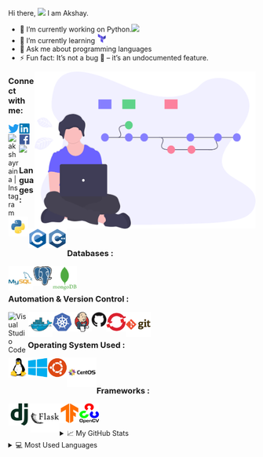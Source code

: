   Hi there, <img src="https://media.giphy.com/media/hvRJCLFzcasrR4ia7z/giphy.gif" width="15px"> I am Akshay.


- 🔭 I’m currently working on Python.<img src="https://media.giphy.com/media/WUlplcMpOCEmTGBtBW/giphy.gif" width="30"> 
- 🌱 I’m currently learning <img alt="Terraform" width="20px" src="https://github.com/devicons/devicon/blob/master/icons/terraform/terraform-original.svg" />
- 💬 Ask me about programming languages
- ⚡ Fun fact: It’s not a bug 🐞 – it’s an undocumented feature.

<img align="right" alt="GIF" src="https://github.com/akshayraina999/akshayraina999/blob/master/undraw_version_control_9bpv.svg?raw=true" width="450" height="320" />

### Connect with me:

[<img align="left" alt="rainaakki | Twitter" width="22px" src="https://github.com/devicons/devicon/blob/master/icons/twitter/twitter-original.svg" />](https://twitter.com/rainaakki)
[<img align="left" alt="akshayraina | LinkedIn" width="22px" src="https://github.com/devicons/devicon/blob/master/icons/linkedin/linkedin-original.svg" />](https://www.linkedin.com/in/akshayraina393/)
[<img align="left" alt="akshayraina | Instagram" width="22px" src="https://raw.githubusercontent.com/Raymo111/Raymo111/master/socials/instagram.svg" />](https://www.instagram.com/akshay_raina_/)
[<img align="left" alt="akshayraina | Facebook" width="22px" src="https://github.com/devicons/devicon/blob/master/icons/facebook/facebook-original.svg" />](https://www.facebook.com/akshay.raina.96)
![](https://visitor-badge.glitch.me/badge?page_id=akshayraina999.akshayraina999)
<br />

### Languages :

<img align="left" alt="Python" width="40px" src="https://raw.githubusercontent.com/github/explore/78df643247d429f6cc873026c0622819ad797942/topics/python/python.png" />
<img align="left" alt="C" width="40px" src="https://github.com/devicons/devicon/blob/master/icons/c/c-original.svg" />
<img align="left" alt="C++" width="40px" src="https://raw.githubusercontent.com/github/explore/78df643247d429f6cc873026c0622819ad797942/topics/cpp/cpp.png" />
<!-- <img align="left" alt="Java" width="40px" src="https://github.com/devicons/devicon/blob/master/icons/java/java-original-wordmark.svg" /> -->
<!-- <img align="left" alt="HTML5" width="40px" src="https://raw.githubusercontent.com/github/explore/80688e429a7d4ef2fca1e82350fe8e3517d3494d/topics/html/html.png" /> -->
<!-- <img align="left" alt="CSS3" width="40px" src="https://raw.githubusercontent.com/github/explore/80688e429a7d4ef2fca1e82350fe8e3517d3494d/topics/css/css.png" /> -->
<br /></br >

### Databases :

<img align="left" alt="MySQL" width="50px" src="https://github.com/devicons/devicon/blob/master/icons/mysql/mysql-original-wordmark.svg" />
<img align="left" alt="PostgreSQL" width="40px" src="https://github.com/devicons/devicon/blob/master/icons/postgresql/postgresql-original.svg" />
<img align="left" alt="MongoDB" width="50px" src="https://github.com/devicons/devicon/blob/master/icons/mongodb/mongodb-plain-wordmark.svg" />
<br /><br />

### Automation & Version Control :

<img align="left" alt="Visual Studio Code" width="40px" src="https://github.com/simple-icons/simple-icons/blob/develop/icons/ansible.svg" />
<img align="left" alt="Docker" width="50px" src="https://github.com/devicons/devicon/blob/master/icons/docker/docker-original.svg" />
<img align="left" alt="Kubernetes" width="40px" src="https://github.com/devicons/devicon/blob/master/icons/kubernetes/kubernetes-plain.svg" />
<img align="left" alt="Jenkins" width="40px" src="https://github.com/devicons/devicon/blob/master/icons/jenkins/jenkins-original.svg" />
<img align="left" alt="GitHub" width="30px" src="https://raw.githubusercontent.com/github/explore/78df643247d429f6cc873026c0622819ad797942/topics/github/github.png" />
<img align="left" alt="Git" width="40px" src="https://github.com/akshayraina999/akshayraina999/blob/master/openshift-icon.svg" />
<img align="left" alt="Git" width="50px" src="https://raw.githubusercontent.com/github/explore/80688e429a7d4ef2fca1e82350fe8e3517d3494d/topics/git/git.png" />
<br /><br />

### Operating System Used :


<img align="left" alt="Linux" width="40px" src="https://github.com/devicons/devicon/blob/master/icons/linux/linux-original.svg" />
<img align="left" alt="Windows" width="40px" src="https://github.com/devicons/devicon/blob/master/icons/windows8/windows8-original.svg" />
<img align="left" alt="Ubuntu" width="40px" src="https://github.com/devicons/devicon/blob/master/icons/ubuntu/ubuntu-plain.svg" />
<img align="left" alt="CentOS" width="60px" src="https://github.com/devicons/devicon/blob/master/icons/centos/centos-original-wordmark.svg" />
<br /><br />


### Frameworks :

<img align="left" alt="Django" width="45px" src="https://github.com/devicons/devicon/blob/master/icons/django/django-plain.svg" />
<img align="left" alt="Flask" width="60px" src="https://github.com/devicons/devicon/blob/master/icons/flask/flask-original-wordmark.svg" />
<img align="left" alt="" width="40px" src="https://github.com/devicons/devicon/blob/master/icons/tensorflow/tensorflow-original.svg" />
<img align="left" alt="" width="40px" src="https://raw.githubusercontent.com/github/explore/80688e429a7d4ef2fca1e82350fe8e3517d3494d/topics/opencv/opencv.png" />

<br />
<br /><br />

<details>
  
<summary>📈 My GitHub Stats</summary>

 <p align="center"> <img src="https://github-readme-stat-akshayraina999.vercel.app//api?username=akshayraina999&show_icons=true&theme=dracula" alt="akshay raina" />

</details>

<details>
<summary>💻 Most Used Languages</summary>

 <p align="center"> <img src="https://github-readme-stat-akshayraina999.vercel.app/api/top-langs/?username=akshayraina999&show_icons=true&theme=dracula" alt="akshay raina" />

[<p align="center">![Top Langs](https://github-readme-stat-akshayraina999.vercel.app//api/top-langs/?username=akshayraina999&layout=compact&show_icons=true&theme=dracula)](https://github.com/akshayraina999/github-readme-stats)
</details>
